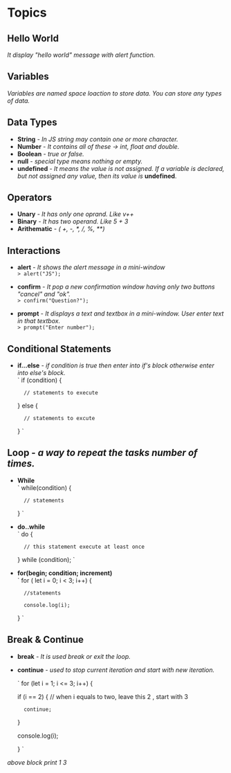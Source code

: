 # Topics

## Hello World <br>
   _It display "hello world" message with alert function._

## Variables<br>
   _Variables are named space loaction to store data. You can store any types of data._

## Data Types<br>
- **String** - _In JS string may contain one or more character._ 
- **Number** - _It contains all of these -> int, float and double._
- **Boolean** - _true or false._
- **null** - _special type means nothing or empty._
- **undefined** - _It means the value is not assigned. If a variable is declared, but not assigned any value, then its value is_ **undefined**.

## Operators <br>
- **Unary** - _It has only one oprand. Like v++_
- **Binary** - _It has two operand. Like 5 + 3_
- **Arithematic** - _( +, -, *, /, %, \*\*)_
## Interactions<br>
- **alert** - _It shows the alert message in a mini-window_ <br>
	`> alert("JS");`

- **confirm** - _It pop a new confirmation window having only two buttons "cancel" and "ok"._<br>
	`> confirm("Question?");`

- **prompt** - _It displays a text and textbox in a mini-window. User enter text in that textbox._<br>
	`> prompt("Enter number");`

## Conditional Statements<br>
- **if...else** - _if condition is true then enter into if's block otherwise enter into else's block._<br>	`
	 if (condition) { 

		// statements to execute

	} else {

		// statements to excute

	}
` 

## Loop - _a way to repeat the tasks number of times._<br>
- **While** <br>
`
	 while(condition) { 

		// statements

	}
` 

- **do..while** <br>
	`
	 do {		

		// this statement execute at least once 

	} while (condition);
	 `

- **for(begin; condition; increment)** <br>
	`
	 for ( let i = 0; i < 3; i++) { 

		//statements  

		console.log(i);

	}
	 `

## Break & Continue <br>
- **break** - _It is used break or exit the loop._
- **continue** - _used to stop current iteration and start with new iteration._

	` 
	for (let i = 1; i <= 3; i++) { 

	if (i == 2) { 		// when i equals to two, leave this 2 , start with 3

		continue;	

	}		

	console.log(i); 

	}
	 `

_above block print 1 3_


